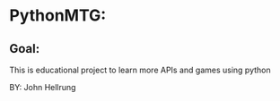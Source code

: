 # PythonMTG:

## Goal:
This is educational project to learn more APIs and games using python

BY: John Hellrung
